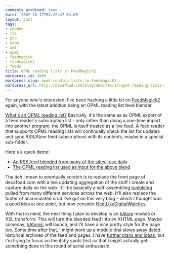 ```yaml
---
comments_archived: true
date: '2007-10-17T03:22:47-04:00'
layout: post
tags:
- webdev
- rss
- php
- atom
- xml
- opml
- feedmagick
- feedmagick2
- feeds
title: OPML reading lists in FeedMagick2
wordpress_id: 1066
wordpress_slug: opml-reading-lists-in-feedmagick2
wordpress_url: http://decafbad.com/blog/2007/10/17/opml-reading-lists-in-feedmagick2
---
```

For anyone who's interested:  I've been hacking a little bit on [FeedMagick2](http://decafbad.com/trac/wiki/FeedMagick) again, with the latest addition being an OPML reading list feed blender.  

[What's an OPML reading list?](http://nick.typepad.com/blog/2005/10/reading_lists_f.html)  Basically, it's the same as as OPML export of a feed reader's subscription list - only rather than doing a one-time import into another program, the OPML is itself treated as a live feed.  A feed reader that supports OPML reading lists will continually check the list for updates and sync RSS/Atom feed subscriptions with its contents, maybe in a special sub-folder.

Here's a quick demo:

* [An RSS feed blended from many of the sites I use daily](http://decafbad.com/2007/04/FeedMagick2/?pipeline=readinglist&url=http%3A%2F%2Fdecafbad.com%2F2007%2F04%2FFeedMagick2%2Fdocs%2Fmaster.opml&format=rss&run=Run+Pipeline)
* [The OPML reading list used as input for the above blend](http://decafbad.com/2007/04/FeedMagick2/docs/master.opml)

The itch I mean to eventually scratch is to replace the front page of decafbad.com with a live updating aggregation of the stuff I create and capture daily on the web.  It'll be basically a self-assembling [tumblelog](http://en.wikipedia.org/wiki/Tumblelog) pulled from many different services across the web.  It'll also replace the footer of accumulated crud I've got on this very blog - which I thought was a good idea at one point, but now consider [NeatLikeDigitalWatches](http://decafbad.com/twiki/bin/view/Main/NeatLikeDigitalWatches).

With that in mind, the next thing I plan to develop is an [hAtom](http://microformats.org/wiki/hatom) module or XSL transform.  This will turn the blended feed into an XHTML page.  Maybe someday, [hAtomic](http://hatomic.org) will launch, and I'll have a nice pretty style for the page too.  Some time after that, I might work up a module that stows away dated historical archives of the feed and pages.  I have [further plans and ideas](http://decafbad.com/svn/trunk/FeedMagick2/TODO), but I'm trying to focus on the itchy spots first so that I might actually get something done in this round of serial enthusiasm.

